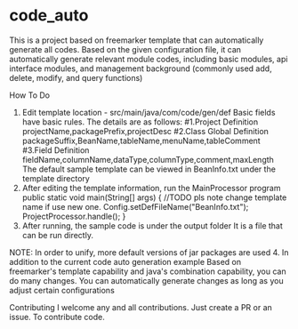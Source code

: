 # code_auto
This is a project based on freemarker template that can automatically generate all codes. Based on the given configuration file, it can automatically generate relevant module codes, including basic modules, api interface modules, and management background (commonly used add, delete, modify, and query functions)

How To Do
1. Edit template location - src/main/java/com/code/gen/def
Basic fields have basic rules. The details are as follows:
#1.Project Definition    projectName,packagePrefix,projectDesc
#2.Class Global Definition  packageSuffix,BeanName,tableName,menuName,tableComment
#3.Field Definition fieldName,columnName,dataType,columnType,comment,maxLength
The default sample template can be viewed in BeanInfo.txt under the template directory
2. After editing the template information, run the MainProcessor program
public static void main(String[] args) {
                //TODO pls note change template name if use new one.
		Config.setDefFileName("BeanInfo.txt");
		ProjectProcessor.handle();
}
3. After running, the sample code is under the output folder
It is a file that can be run directly.

NOTE: In order to unify, more default versions of jar packages are used
4. In addition to the current code auto generation example
Based on freemarker's template capability and java's combination capability, you can do many changes. You can automatically generate changes as long as you adjust certain configurations

Contributing
I welcome any and all contributions. Just create a PR or an issue. To contribute code.
